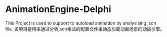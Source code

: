 # AnimationEngine-Delphi
This Project is used to support to autoload animation by analysising json file.
该项目是用来通过分析json格式的配置文件来动态加载动画场景的动画引擎。
